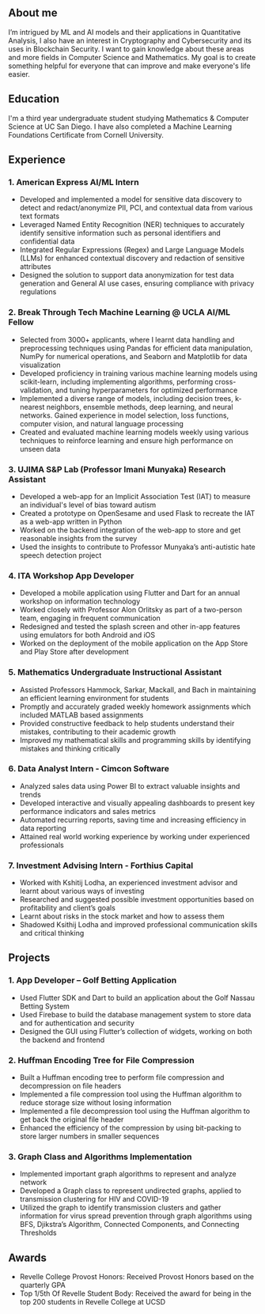## **About me**
I’m intrigued by ML and AI models and their applications in Quantitative Analysis, I also have an interest in Cryptography and Cybersecurity and its uses in Blockchain Security. I want to gain  knowledge about these areas and more fields in Computer Science and Mathematics. My goal is to create something helpful for everyone that can improve and make everyone's life easier.

## Education
I'm a third year undergraduate student studying Mathematics & Computer Science at UC San Diego. 
I have also completed a Machine Learning Foundations Certificate from Cornell University.

## Experience
### 1. American Express AI/ML Intern
- Developed and implemented a model for sensitive data discovery to detect and redact/anonymize PII, PCI, and contextual data from various text formats
- Leveraged Named Entity Recognition (NER) techniques to accurately identify sensitive information such as personal identifiers and confidential data
- Integrated Regular Expressions (Regex) and Large Language Models (LLMs) for enhanced contextual discovery and redaction of sensitive attributes
- Designed the solution to support data anonymization for test data generation and General AI use cases, ensuring compliance with privacy regulations

### 2. Break Through Tech Machine Learning @ UCLA AI/ML Fellow
- Selected from 3000+ applicants, where I learnt data handling and preprocessing techniques using Pandas for efficient data manipulation, NumPy for numerical operations, and Seaborn and Matplotlib for data visualization
- Developed proficiency in training various machine learning models using scikit-learn, including implementing algorithms, performing cross-validation, and tuning hyperparameters for optimized performance
- Implemented a diverse range of models, including decision trees, k-nearest neighbors, ensemble methods, deep learning, and neural networks. Gained experience in model selection, loss functions, computer vision, and natural language processing
- Created and evaluated machine learning models weekly using various techniques to reinforce learning and ensure high performance on unseen data

### 3. UJIMA S&P Lab (Professor Imani Munyaka) Research Assistant
-	Developed a web-app for an Implicit Association Test (IAT) to measure an individual's level of bias toward autism 
- Created a prototype on OpenSesame and used Flask to recreate the IAT as a web-app written in Python
- Worked on the backend integration of the web-app to store and get reasonable insights from the survey
- Used the insights to contribute to Professor Munyaka’s anti-autistic hate speech detection project

### 4. ITA Workshop App Developer
- Developed a mobile application using Flutter and Dart for an annual workshop on information technology
- Worked closely with Professor Alon Orlitsky as part of a two-person team, engaging in frequent communication
- Redesigned and tested the splash screen and other in-app features using emulators for both Android and iOS
- Worked on the deployment of the mobile application on the App Store and Play Store after development

### 5. Mathematics Undergraduate Instructional Assistant
- Assisted Professors Hammock, Sarkar, Mackall, and Bach in maintaining an efficient learning environment for students
- Promptly and accurately graded weekly homework assignments which included MATLAB based assignments
- Provided constructive feedback to help students understand their mistakes, contributing to their academic growth
- Improved my mathematical skills and programming skills by identifying mistakes and thinking critically

### 6. Data Analyst Intern - Cimcon Software
- Analyzed sales data using Power BI to extract valuable insights and trends 
- Developed interactive and visually appealing dashboards to present key performance indicators and sales metrics
- Automated recurring reports, saving time and increasing efficiency in data reporting
- Attained real world working experience by working under experienced professionals

### 7. Investment Advising Intern - Forthius Capital
- Worked with Kshitij Lodha, an experienced investment advisor and learnt about various ways of investing
- Researched and suggested possible investment opportunities based on profitability and client’s goals
- Learnt about risks in the stock market and how to assess them
- Shadowed Ksithij Lodha and improved professional communication skills and critical thinking

## Projects
### 1. App Developer – Golf Betting Application
- Used Flutter SDK and Dart to build an application about the Golf Nassau Betting System
- Used Firebase to build the database management system to store data and for authentication and security
- Designed the GUI using Flutter’s collection of widgets, working on both the backend and frontend

### 2. Huffman Encoding Tree for File Compression
- Built a Huffman encoding tree to perform file compression and decompression on file headers
- Implemented a file compression tool using the Huffman algorithm to reduce storage size without losing information
- Implemented a file decompression tool using the Huffman algorithm to get back the original file header
- Enhanced the efficiency of the compression by using bit-packing to store larger numbers in smaller sequences

### 3. Graph Class and Algorithms Implementation
- Implemented important graph algorithms to represent and analyze network
- Developed a Graph class to represent undirected graphs, applied to transmission clustering for HIV and COVID-19
- Utilized the graph to identify transmission clusters and gather information for virus spread prevention through graph
algorithms using BFS, Djikstra’s Algorithm, Connected Components, and Connecting Thresholds

## Awards
* Revelle College Provost Honors: Received Provost Honors based on the quarterly GPA
* Top 1/5th Of Revelle Student Body: Received the award for being in the top 200 students in Revelle College at UCSD
